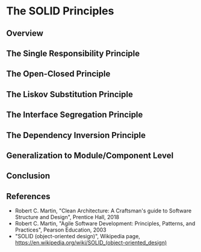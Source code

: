 # The SOLID Principles

## Overview

## The Single Responsibility Principle

## The Open-Closed Principle

## The Liskov Substitution Principle

## The Interface Segregation Principle

## The Dependency Inversion Principle

## Generalization to Module/Component Level

## Conclusion

## References
- Robert C. Martin, "Clean Architecture: A Craftsman's guide to Software Structure and Design", Prentice Hall, 2018
- Robert C. Martin, "Agile Software Development: Principles, Patterns, and Practices", Pearson Education, 2003
- "SOLID (object-oriented design)", Wikipedia page, https://en.wikipedia.org/wiki/SOLID_(object-oriented_design)